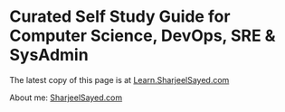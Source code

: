 # Curated Self Study Guide for Computer Science, DevOps, SRE & SysAdmin

  The latest copy of this page is at [Learn.SharjeelSayed.com](http://Learn.SharjeelSayed.com)
  
  About me: [SharjeelSayed.com](http://SharjeelSayed.com)
